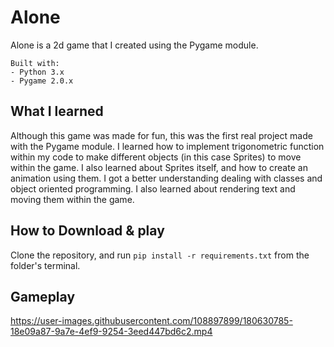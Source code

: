 # Alone

Alone is a 2d game that I created using the Pygame module.
```
Built with:
- Python 3.x
- Pygame 2.0.x
```

## What I learned

Although this game was made for fun, this was the first real project made with the Pygame module. I learned how to 
implement trigonometric function within my code to make different objects (in this case Sprites) to move within the
game. I also learned about Sprites itself, and how to create an animation using them. I got a better understanding
dealing with classes and object oriented programming. I also learned about rendering text and moving them within
the game.

## How to Download & play

Clone the repository, and run `pip install -r requirements.txt` from the folder's terminal.


## Gameplay
https://user-images.githubusercontent.com/108897899/180630785-18e09a87-9a7e-4ef9-9254-3eed447bd6c2.mp4

